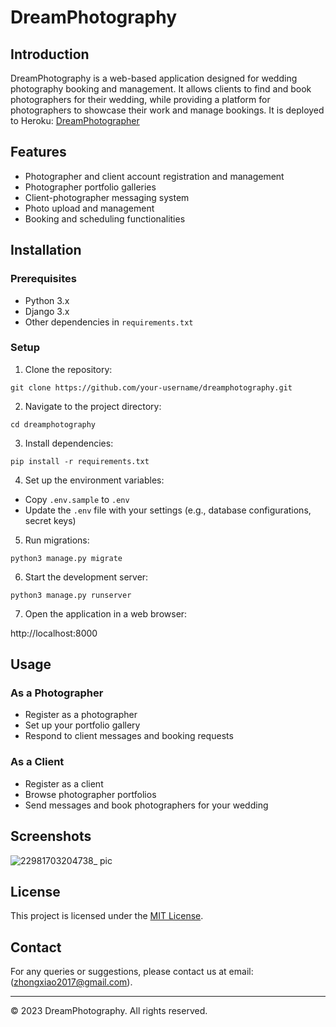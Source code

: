 # DreamPhotography

## Introduction
DreamPhotography is a web-based application designed for wedding photography booking and management. It allows clients to find and book photographers for their wedding, while providing a platform for photographers to showcase their work and manage bookings. It is deployed to Heroku: [DreamPhotographer](https://dreamphotography-f9294ed19bab.herokuapp.com/)


## Features
- Photographer and client account registration and management
- Photographer portfolio galleries
- Client-photographer messaging system
- Photo upload and management
- Booking and scheduling functionalities

## Installation

### Prerequisites
- Python 3.x
- Django 3.x
- Other dependencies in `requirements.txt`

### Setup
1. Clone the repository:

`git clone https://github.com/your-username/dreamphotography.git`

2. Navigate to the project directory:

`cd dreamphotography`

3. Install dependencies:

`pip install -r requirements.txt`

4. Set up the environment variables:
- Copy `.env.sample` to `.env`
- Update the `.env` file with your settings (e.g., database configurations, secret keys)

5. Run migrations:

`python3 manage.py migrate`


6. Start the development server:

`python3 manage.py runserver`


7. Open the application in a web browser:

http://localhost:8000


## Usage

### As a Photographer
- Register as a photographer
- Set up your portfolio gallery
- Respond to client messages and booking requests

### As a Client
- Register as a client
- Browse photographer portfolios
- Send messages and book photographers for your wedding


## Screenshots
![22981703204738_ pic](https://github.com/JennyZhong2022/Dream-Photography/assets/109143979/9861dd46-952d-469f-ac10-3b85e17a1585)


## License
This project is licensed under the [MIT License](LICENSE).

## Contact
For any queries or suggestions, please contact us at email:(zhongxiao2017@gmail.com).

---

© 2023 DreamPhotography. All rights reserved.
